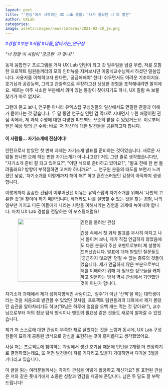 ```yaml
---
layout: post
title: "'관심'에서 시작하는 UX Lab 생활: '내가 몰랐던 나'의 발견"
author: UXLab
categories:
image: assets/images/news/interns/2021-02-28_jw.png
---
```


<p style="color:blue; font-style: oblique">#경험 #부분 #사람 #나를_알아가는_연구실</p>

_"너 정말 이 사람이 '궁금한' 거 맞니?"_

동계 융합연구 프로그램을 거쳐 UX Lab 인턴이 되고 갓 일주일을 넘길 무렵, 저를 포함한 프로젝트 팀원들끼리의 모의 인터뷰를 지켜보시던 이중식교수님께서 하셨던 말씀입니다. 사용자를 이해하고자 한다면, '궁금해해야' 한다! 쉬우면서도 어려운 기조이지요. 호기심과 공감능력, 그리고 관찰력으로 무장하고선 생생한 경험을 포착해내려면 말이에요. 때로는 아주 사소한 부분에서 의미 있는 통찰이 찾아지기도 하니, UX 밀림 속 보물찾기가 따로 없지요.

그런데 듣고 보니, 연구뿐 아니라 유엑스랩 구성원들의 일상에서도 면밀한 관찰과 이해가 묻어나는 것 같습니다. 두 달 동안 연구실 인턴 겸 막내로 지내면서 누린 애정어린 관심 속에서, 제 과제 수행에 대한 다양한 피드백도 꾸준히 받을 수 있었거든요. 이로부터 얻은 예상 밖의 큰 수확: 바로 '저 자신'에 대한 발견들을 공유하고자 합니다.

#### 이 사람들... 자기소개에 진심이다!

인턴으로서 받았던 첫 번째 과제는 자기소개 발표를 준비하는 것이었습니다. 새로운 사람들 만나면 으레 하는 뻔한 자기소개가 아니냐고요? 저도 그런 줄로 생각했습니다만, "자기소개 준비 잘 되고 있어요?", "어떤 식으로 준비하고 있어요?", "발표 전에 한 번 들려줄래요? 방향이 부적절하면 고쳐야 하니까요" .... 연구원 분들의 태도를 보면서 느껴졌던 낯섦, '자기소개를 이렇게까지 해야 해?' 하고 혼란스러웠던 감정이 아직까지 생생합니다.

이렇게까지 꼼꼼한 컨펌이 이루어졌던 이유는 유엑스랩의 자기소개를 위해서 '나만의 고유한 것'을 찾아야 하기 때문입니다. 작더라도 나를 설명할 수 있는 것을 찾는 경험, 나의 일부만 가지고 다른 이들에게 나라는 사람을 이해시키는 경험을 과제에 녹여내야 합니다. 마치 UX Lab 경험을 전달하는 이 포스팅처럼요!

<figure>
    <img src="{{site.baseurl}}/assets/images/news/interns/2021-02-28_jw.png" style = "float: left; width: 200px">
    <figurecatption>인턴을 둘러싼 관심</figurecatption>
</figure>
긴장 속에서 첫 과제 발표를 무사히 마치고 나서 돌이켜 보니, 제가 직접 언급하지 않았음에도 다른 분들이 주신 코멘트로부터 제 성향이 드러났습니다. 발표에 대해 받았던 질문들도 '궁금하지 않으면' 던질 수 없는 종류의 것들이었습니다. 제가 언급하지 않은 부분으로부터 저를 이해하기 위해 더 필요한 정보들을 캐치하고 질문하는 방식 역시 관심에서 기인했던 것이 아닌가 합니다.

<p>
자기소개 과제에서 제가 성취지향적인 사람이고, '질주'가 아닌 '산책'을 하는 대학생이라는 것을 처음으로 발견할 수 있었던 것처럼, 프로젝트 팀원들과의 대화에서 제가 몰랐던 습관을 알아차리기도 하고("B님은 하루에 얼음을 오백 개는 먹는 것 같아요!"), 교수님으로부터 저의 정보 탐색 방식이나 멘토의 필요성 같은 것들도 새로이 알아갈 수 있었습니다.

<p>
제가 저 스스로에 대한 관심이 부족한 채로 살았다는 것을 느낌과 동시에, UX Lab 구성원들이 묘하게 공통된 방식으로 관심을 표현하는 것이 흥미롭다고 생각했었어요.

<p>
사실 저는 프로젝트에 참여하는 과정에서 생긴 호기심 때문에 인턴을 2개월 더 연장하기로 결정하였는데요, 또 어떤 발견들이 저를 기다리고 있을지 기대하면서 다가올 3월을 기다리고 있습니다.

<p>
이 글을 읽는 여러분들께서는 각자의 관심을 어떻게 활용하고 계신가요? 잘 표현된 관심은 저와 같은 풋내기에게 소중한 성찰과 영감을 제공해 준답니다. 남은 두 달도 잘 부탁드립니다!
